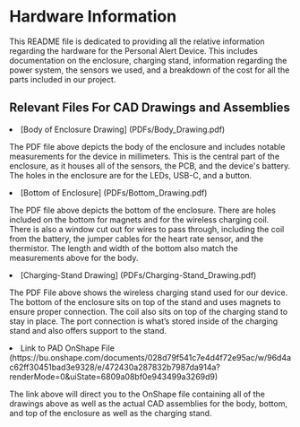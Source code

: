 <h1>Hardware Information</h1>
<p>This README file is dedicated to providing all the relative information regarding the hardware for the Personal Alert Device. This includes documentation on the enclosure, charging stand, information regarding the power system, the sensors we used, and a breakdown of the cost for all the parts included in our project.</p>
<h2>Relevant Files For CAD Drawings and Assemblies</h2>
<li>[Body of Enclosure Drawing] (PDFs/Body_Drawing.pdf) </li>
<p>The PDF file above depicts the body of the enclosure and includes notable measurements for the device in millimeters. This is the central part of the enclosure, as it houses all of the sensors, the PCB, and the device's battery. The holes in the enclosure are for the LEDs, USB-C, and a button.</p>
<li>[Bottom of Enclosure] (PDFs/Bottom_Drawing.pdf)</li>
<p>The PDF file above depicts the bottom of the enclosure. There are holes included on the bottom for magnets and for the wireless charging coil. There is also a window cut out for wires to pass through, including the coil from the battery, the jumper cables for the heart rate sensor, and the thermistor. The length and width of the bottom also match the measurements above for the body. </p>
<li>[Charging-Stand Drawing] (PDFs/Charging-Stand_Drawing.pdf)</li>
<p>The PDF File above shows the wireless charging stand used for our device. The bottom of the enclosure sits on top of the stand and uses magnets to ensure proper connection. The coil also sits on top of the charging stand to stay in place. The port connection is what’s stored inside of the charging stand and also offers support to the stand.</p>
<li>Link to PAD OnShape File (https://bu.onshape.com/documents/028d79f541c7e4d4f72e95ac/w/96d4ac62ff30451bad3e9328/e/472430a287832b7987da914a?renderMode=0&uiState=6809a08bf0e943499a3269d9)</li>
<p>The link above will direct you to the OnShape file containing all of the drawings above as well as the actual CAD assemblies for the body, bottom, and top of the enclosure as well as the charging stand.</p>
